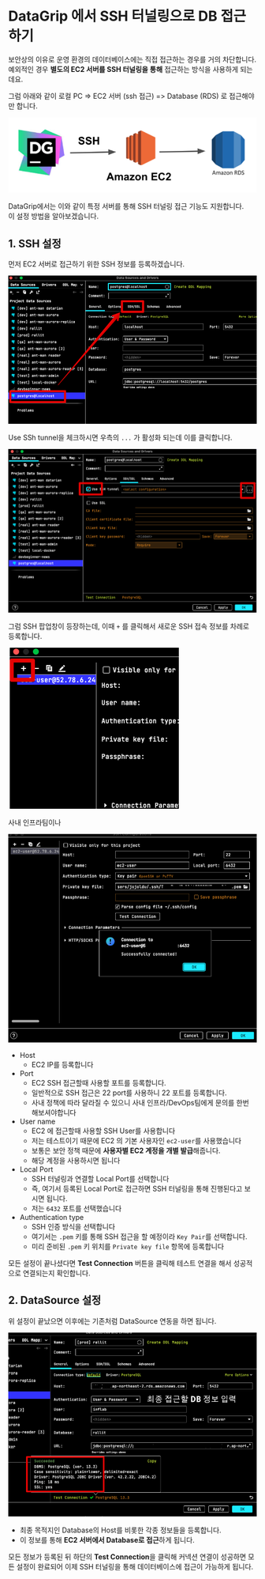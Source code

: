 # DataGrip 에서 SSH 터널링으로 DB 접근하기

보안상의 이유로 운영 환경의 데이터베이스에는 직접 접근하는 경우를 거의 차단합니다.  
예외적인 경우 **별도의 EC2 서버를 SSH 터널링을 통해** 접근하는 방식을 사용하게 되는데요.  
  
그럼 아래와 같이 로컬 PC => EC2 서버 (ssh 접근) => Database (RDS) 로 접근해야만 합니다.

![intro](./images/intro.png)

DataGrip에서는 이와 같이 특정 서버를 통해 SSH 터널링 접근 기능도 지원합니다.  
이 설정 방법을 알아보겠습니다.

## 1. SSH 설정

먼저 EC2 서버로 접근하기 위한 SSH 정보를 등록하겠습니다.

![1](./images/1.png)

Use SSh tunnel을 체크하시면 우측의 `...` 가 활성화 되는데 이를 클릭합니다.

![2](./images/2.png)

그럼 SSH 팝업창이 등장하는데, 이때 `+` 를 클릭해서 새로운 SSH 접속 정보를 차례로 등록합니다.

![3](./images/3.png)

사내 인프라팀이나 

![ssh-config](./images/ssh-config.png)

* Host
  * EC2 IP를 등록합니다
* Port
  * EC2 SSH 접근할때 사용할 포트를 등록합니다.
  * 일반적으로 SSH 접근은 22 port를 사용하니 22 포트를 등록합니다.
  * 사내 정책에 따라 달라질 수 있으니 사내 인프라/DevOps팀에게 문의를 한번 해보셔야합니다
* User name
  * EC2 에 접근할때 사용할 SSH User를 사용합니다
  * 저는 테스트이기 때문에 EC2 의 기본 사용자인 `ec2-user`를 사용했습니다
  * 보통은 보안 정책 때문에 **사용자별 EC2 계정을 개별 발급**해줍니다.
  * 해당 계정을 사용하시면 됩니다
* Local Port
  * SSH 터널링과 연결할 Local Port를 선택합니다
  * 즉, 여기서 등록된 Local Port로 접근하면 SSH 터널링을 통해 진행된다고 보시면 됩니다.
  * 저는 `6432` 포트를 선택했습니다
* Authentication type
  * SSH 인증 방식을 선택합니다
  * 여기서는 `.pem` 키를 통해 SSH 접근을 할 예정이라 `Key Pair`를 선택합니다.
  * 미리 준비된 `.pem` 키 위치를 `Private key file` 항목에 등록합니다

모든 설정이 끝나셨다면 **Test Connection** 버튼을 클릭해 테스트 연결을 해서 성공적으로 연결되는지 확인합니다.

## 2. DataSource 설정

위 설정이 끝났으면 이후에는 기존처럼 DataSource 연동을 하면 됩니다.

![db-config](./images/db-config.png)

* 최종 목적지인 Database의 Host를 비롯한 각종 정보들을 등록합니다.
* 이 정보를 통해 **EC2 서버에서 Database로 접근**하게 됩니다.

모든 정보가 등록된 뒤 하단의 **Test Connection**을 클릭해 커넥션 연결이 성공하면 모든 설정이 완료되어 이제 SSH 터널링을 통해 데이터베이스에 접근이 가능하게 됩니다.